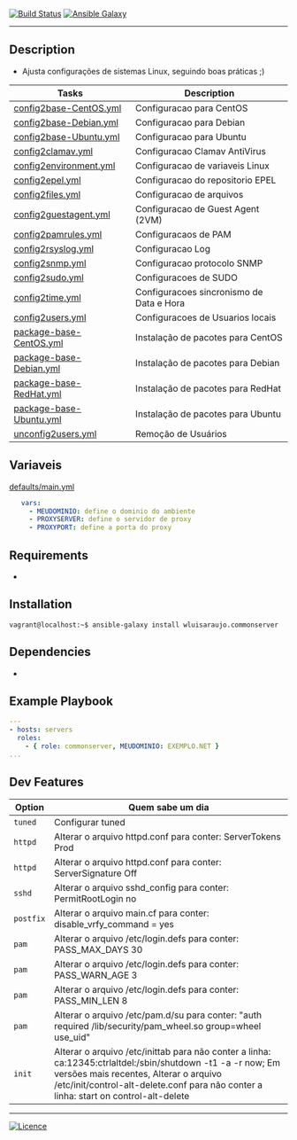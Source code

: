 [![Build Status](https://travis-ci.org/wluisaraujo/ansible-role-commonserver.svg?branch=master)](https://travis-ci.org/wluisaraujo/ansible-role-commonserver) [![Ansible Galaxy](https://img.shields.io/badge/Ansible%20Galaxy-Common%20Server-blue.svg)](https://galaxy.ansible.com/wluisaraujo/commonserver)

------------

Description
------------

* Ajusta configurações de sistemas Linux, seguindo boas práticas ;)

Tasks | Description
--- | ---
[config2base-CentOS.yml](../tasks/config2base-CentOS.yml) | Configuracao para CentOS
[config2base-Debian.yml](../tasks/config2base-Debian.yml) | Configuracao para Debian
[config2base-Ubuntu.yml](../tasks/config2base-Ubuntu.yml) | Configuracao para Ubuntu
[config2clamav.yml](../tasks/config2clamav.yml) | Configuracao Clamav AntiVirus
[config2environment.yml](../tasks/config2environment.yml) | Configuracao de variaveis Linux
[config2epel.yml](../tasks/config2epel.yml) | Configuracao do repositorio EPEL
[config2files.yml](../tasks/config2files.yml) | Configuracao de arquivos
[config2guestagent.yml](../tasks/config2guestagent.yml) | Configuracao de Guest Agent (2VM)
[config2pamrules.yml](../tasks/config2pamrules.yml) | Configuracaos de PAM
[config2rsyslog.yml](../tasks/config2rsyslog.yml) | Configuracao Log
[config2snmp.yml](../tasks/config2snmp.yml) | Configuracao protocolo SNMP
[config2sudo.yml](../tasks/config2sudo.yml) | Configuracoes de SUDO
[config2time.yml](../tasks/config2time.yml) | Configuracoes sincronismo de Data e Hora
[config2users.yml](../tasks/config2users.yml) | Configuracoes de Usuarios locais
[package-base-CentOS.yml](../tasks/package-base-CentOS.yml) | Instalação de pacotes para CentOS
[package-base-Debian.yml](../tasks/package-base-Debian.yml) | Instalação de pacotes para Debian
[package-base-RedHat.yml](../tasks/package-base-RedHat.yml) | Instalação de pacotes para RedHat
[package-base-Ubuntu.yml](../tasks/package-base-Ubuntu.yml) | Instalação de pacotes para Ubuntu
[unconfig2users.yml](../tasks/unconfig2users.yml) | Remoção de Usuários 

Variaveis
------------

[defaults/main.yml](defaults/main.yml)

```yaml
   vars:
     - MEUDOMINIO: define o dominio do ambiente
     - PROXYSERVER: define o servidor de proxy
     - PROXYPORT: define a porta do proxy
```     
     

Requirements
------------

*

Installation
------------

```console
vagrant@localhost:~$ ansible-galaxy install wluisaraujo.commonserver
```

Dependencies
------------

*

Example Playbook
----------------

```yaml
---
- hosts: servers
  roles:
    - { role: commonserver, MEUDOMINIO: EXEMPLO.NET }
...    
```

Dev Features
----------------

Option | Quem sabe um dia
--- | ---
`tuned` | Configurar tuned
`httpd` | Alterar o arquivo httpd.conf para conter: ServerTokens Prod
`httpd` | Alterar o arquivo httpd.conf para conter: ServerSignature Off
`sshd` | Alterar o arquivo sshd_config para conter: PermitRootLogin no
`postfix` | Alterar o arquivo main.cf para conter: disable_vrfy_command = yes
`pam` | Alterar o arquivo /etc/login.defs para conter: PASS_MAX_DAYS 30
`pam` | Alterar o arquivo /etc/login.defs para conter: PASS_WARN_AGE 3
`pam` | Alterar o arquivo /etc/login.defs para conter: PASS_MIN_LEN 8
`pam` | Alterar o arquivo /etc/pam.d/su para conter: "auth       required     /lib/security/pam_wheel.so group=wheel use_uid"
`init` | Alterar o arquivo /etc/inittab para não conter a linha: ca:12345:ctrlaltdel:/sbin/shutdown -t1 -a -r now; Em versões mais recentes, Alterar o arquivo /etc/init/control-alt-delete.conf para não conter a linha: start on control-alt-delete

----------------
[![Licence](https://img.shields.io/badge/License-GPL%20v3-red.svg)](https://www.gnu.org/licenses/gpl-3.0.pt-br.html)
